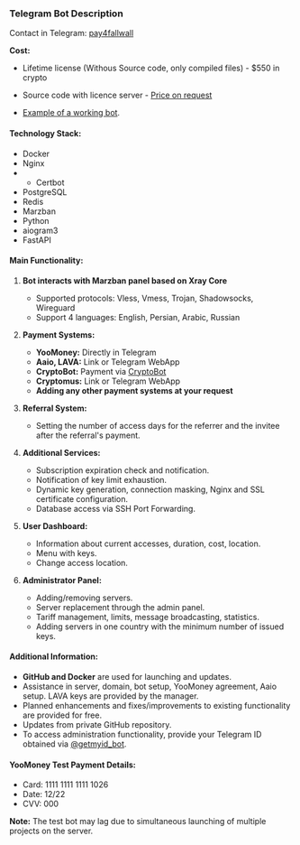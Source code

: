 ### Telegram Bot Description
Contact in Telegram: [pay4fallwall](https://t.me/pay4fallwall)

**Cost:** 
- Lifetime license (Withous Source code, only compiled files) - $550 in crypto
- Source code with licence server - [Price on request](https://t.me/pay4fallwall)

- [Example of a working bot](https://t.me/Bl4ckm45k_cvb_bot).

#### Technology Stack:
- Docker
- Nginx
- - Certbot
- PostgreSQL
- Redis
- Marzban
- Python
- aiogram3
- FastAPI

#### Main Functionality:

1. **Bot interacts with Marzban panel based on Xray Core**
   - Supported protocols: Vless, Vmess, Trojan, Shadowsocks, Wireguard
   - Support 4 languages: English, Persian, Arabic, Russian

2. **Payment Systems:**
   - **YooMoney:** Directly in Telegram
   - **Aaio, LAVA:** Link or Telegram WebApp
   - **CryptoBot:** Payment via [CryptoBot](https://t.me/send)
   - **Cryptomus:** Link or Telegram WebApp
   - **Adding any other payment systems at your request** 

3. **Referral System:**
   - Setting the number of access days for the referrer and the invitee after the referral's payment.

4. **Additional Services:**
   - Subscription expiration check and notification.
   - Notification of key limit exhaustion.
   - Dynamic key generation, connection masking, Nginx and SSL certificate configuration.
   - Database access via SSH Port Forwarding.

5. **User Dashboard:**
   - Information about current accesses, duration, cost, location.
   - Menu with keys.
   - Change access location.

6. **Administrator Panel:**
   - Adding/removing servers.
   - Server replacement through the admin panel.
   - Tariff management, limits, message broadcasting, statistics.
   - Adding servers in one country with the minimum number of issued keys.

#### Additional Information:

- **GitHub and Docker** are used for launching and updates.
- Assistance in server, domain, bot setup, YooMoney agreement, Aaio setup. LAVA keys are provided by the manager.
- Planned enhancements and fixes/improvements to existing functionality are provided for free.
- Updates from private GitHub repository.
- To access administration functionality, provide your Telegram ID obtained via [@getmyid_bot](https://t.me/getmyid_bot).

#### YooMoney Test Payment Details:
- Card: 1111 1111 1111 1026
- Date: 12/22
- CVV: 000

**Note:** The test bot may lag due to simultaneous launching of multiple projects on the server.
